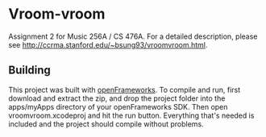 # Vroom-vroom
Assignment 2 for Music 256A / CS 476A. For a detailed description, please see http://ccrma.stanford.edu/~bsung93/vroomvroom.html.

## Building
This project was built with [openFrameworks](http://openframeworks.cc/download/). To compile and run, first download and extract the zip, and drop the project folder into the apps/myApps directory of your openFrameworks SDK.
Then open vroomvroom.xcodeproj and hit the run button. Everything that's needed is included and the project should compile without problems.
